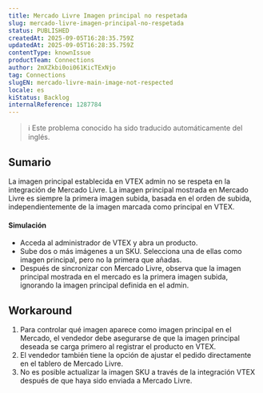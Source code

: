 ```yaml
---
title: Mercado Livre Imagen principal no respetada
slug: mercado-livre-imagen-principal-no-respetada
status: PUBLISHED
createdAt: 2025-09-05T16:28:35.759Z
updatedAt: 2025-09-05T16:28:35.759Z
contentType: knownIssue
productTeam: Connections
author: 2mXZkbi0oi061KicTExNjo
tag: Connections
slugEN: mercado-livre-main-image-not-respected
locale: es
kiStatus: Backlog
internalReference: 1287784
---
```


>ℹ️ Este problema conocido ha sido traducido automáticamente del inglés.

## Sumario


La imagen principal establecida en VTEX admin no se respeta en la integración de Mercado Livre.
La imagen principal mostrada en Mercado Livre es siempre la primera imagen subida, basada en el orden de subida, independientemente de la imagen marcada como principal en VTEX.



#### Simulación



- Acceda al administrador de VTEX y abra un producto.
- Sube dos o más imágenes a un SKU. Selecciona una de ellas como imagen principal, pero no la primera que añadas.
- Después de sincronizar con Mercado Livre, observa que la imagen principal mostrada en el mercado es la primera imagen subida, ignorando la imagen principal definida en el admin.

## Workaround



1. Para controlar qué imagen aparece como imagen principal en el Mercado, el vendedor debe asegurarse de que la imagen principal deseada se carga primero al registrar el producto en VTEX.
2. El vendedor también tiene la opción de ajustar el pedido directamente en el tablero de Mercado Livre.
3. No es posible actualizar la imagen SKU a través de la integración VTEX después de que haya sido enviada a Mercado Livre.